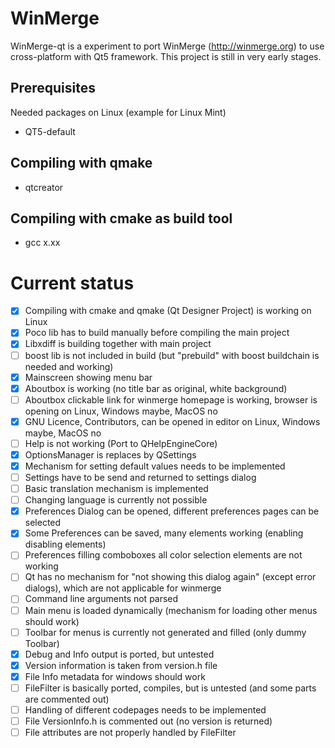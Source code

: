 # WinMerge


WinMerge-qt is a experiment to port WinMerge (http://winmerge.org) to use cross-platform
with Qt5 framework. This project is still in very early stages.

## Prerequisites

Needed packages on Linux (example for Linux Mint)
- QT5-default


## Compiling with qmake

- qtcreator


## Compiling with cmake as build tool

- gcc x.xx


# Current status

- [X] Compiling with cmake and qmake (Qt Designer Project) is working on Linux
- [X] Poco lib has to build manually before compiling the main project
- [x] Libxdiff is building together with main project
- [ ] boost lib is not included in build (but "prebuild" with boost buildchain is needed and working)
- [X] Mainscreen showing menu bar
- [X] Aboutbox is working (no title bar as original, white background)
- [ ] Aboutbox clickable link for winmerge homepage is working, browser is opening on Linux, Windows maybe, MacOS no
- [x] GNU Licence, Contributors, can be opened in editor on Linux, Windows maybe, MacOS no 
- [ ] Help is not working (Port to QHelpEngineCore)
- [X] OptionsManager is replaces by QSettings
- [X] Mechanism for setting default values needs to be implemented
- [ ] Settings have to be send and returned to settings dialog  
- [ ] Basic translation mechanism is implemented
- [ ] Changing language is currently not possible
- [x] Preferences Dialog can be opened, different preferences pages can be selected
- [x] Some Preferences can be saved, many elements working (enabling disabling elements)
- [ ] Preferences filling comboboxes all color selection elements are not working
- [ ] Qt has no mechanism for "not showing this dialog again" (except error dialogs), which are not applicable for winmerge
- [ ] Command line arguments not parsed
- [ ] Main menu is loaded dynamically (mechanism for loading other menus should work)
- [ ] Toolbar for menus is currently not generated and filled (only dummy Toolbar)
- [x] Debug and Info output is ported, but untested
- [x] Version information is taken from version.h file
- [x] File Info metadata for windows should work
- [ ] FileFilter is basically ported, compiles, but is untested (and some parts are commented out)
- [ ] Handling of different codepages needs to be implemented
- [ ] File VersionInfo.h is commented out (no version is returned)
- [ ] File attributes are not properly handled by FileFilter 
